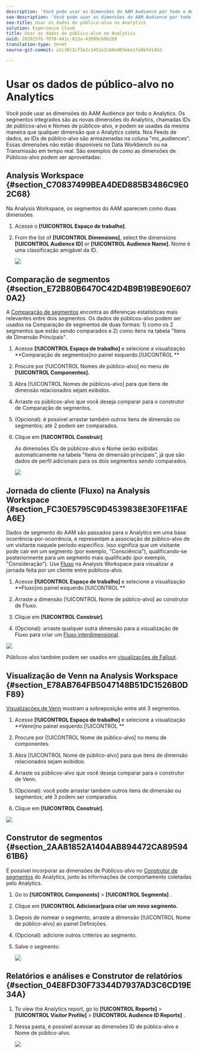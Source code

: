 ```yaml
---
description: 'Você pode usar as dimensões do AAM Audience por todo o Analytics. Os segmentos integrados são as novas dimensões do Analytics, chamadas IDs de públicos-alvo e Nomes de públicos-alvo, e podem se usadas da mesma maneira que qualquer dimensão que o Analytics coleta. Nos Feeds de dados, as IDs de público-alvo são armazenadas na coluna "mc_audiences". Essas dimensões não estão disponíveis no Data Workbench ou na Transmissão em tempo real. São exemplos de como as dimensões de Públicos-alvo podem ser aproveitadas '
seo-description: 'Você pode usar as dimensões do AAM Audience por todo o Analytics. Os segmentos integrados são as novas dimensões do Analytics, chamadas IDs de públicos-alvo e Nomes de públicos-alvo, e podem se usadas da mesma maneira que qualquer dimensão que o Analytics coleta. Nos Feeds de dados, as IDs de público-alvo são armazenadas na coluna "mc_audiences". Essas dimensões não estão disponíveis no Data Workbench ou na Transmissão em tempo real. São exemplos de como as dimensões de Públicos-alvo podem ser aproveitadas '
seo-title: Usar os dados de público-alvo no Analytics
solution: Experience Cloud
title: Usar os dados de público-alvo no Analytics
uuid: 203925fb-f070-441c-813a-43099cb9b2b9
translation-type: tm+mt
source-git-commit: a2c38c2cf3a2c1451e2c60e003ebe1fa9bfd145d

---
```



# Usar os dados de público-alvo no Analytics

Você pode usar as dimensões do AAM Audience por todo o Analytics. Os segmentos integrados são as novas dimensões do Analytics, chamadas IDs de públicos-alvo e Nomes de públicos-alvo, e podem se usadas da mesma maneira que qualquer dimensão que o Analytics coleta. Nos Feeds de dados, as IDs de público-alvo são armazenadas na coluna "mc_audiences". Essas dimensões não estão disponíveis no Data Workbench ou na Transmissão em tempo real. São exemplos de como as dimensões de Públicos-alvo podem ser aproveitadas:

## Analysis Workspace {#section_C70837499BEA4DED885B3486C9E02C68}

Na Analysis Workspace, os segmentos do AAM aparecem como duas dimensões.

1. Acesse o **[!UICONTROL Espaço de trabalho]**.
1. From the list of **[!UICONTROL Dimensions]**, select the dimensions **[!UICONTROL Audience ID]** or **[!UICONTROL Audience Name]**. Nome é uma classificação amigável da ID.

   ![](assets/aw-mcaudiences.png)

## Comparação de segmentos {#section_E72B80B6470C42D4B9B19BE90E6070A2}

A [Comparação de segmentos](https://marketing.adobe.com/resources/help/en_US/analytics/analysis-workspace/segment-comparison.html) encontra as diferenças estatísticas mais relevantes entre dois segmentos. Os dados de públicos-alvo podem ser usados na Comparação de segmentos de duas formas: 1) como os 2 segmentos que estão sendo comparados e 2) como itens na tabela "Itens de Dimensão Principais".

1. Acesse **[!UICONTROL Espaço de trabalho]** e selecione a visualização **Comparação de segmentos]no painel esquerdo.[!UICONTROL **

1. Procure por [!UICONTROL Nomes de público-alvo] no menu de **[!UICONTROL Componentes].**

1. Abra [!UICONTROL Nomes de públicos-alvo] para que itens de dimensão relacionados sejam exibidos.
1. Arraste os públicos-alvo que você deseja comparar para o construtor de Comparação de segmentos.
1. (Opcional): é possível arrastar também outros itens de dimensão ou segmentos; até 2 podem ser comparados.
1. Clique em **[!UICONTROL Construir]**.

   As dimensões IDs de públicos-alvo e Nome serão exibidas automaticamente na tabela "Itens de dimensão principais", já que são dados de perfil adicionais para os dois segmentos sendo comparados.

   ![](assets/aud-segcompare.png)

## Jornada do cliente (Fluxo) na Analysis Workspace {#section_FC30E5795C9D4539838E30FE11FAEA6E}

Dados de segmento do AAM são passados para o Analytics em uma base ocorrência-por-ocorrência, e representam a associação de público-alvo de um visitante naquele período específico. Isso significa que um visitante pode cair em um segmento (por exemplo, "Consciência"), qualificando-se posteriormente para um segmento mais qualificado (por exemplo, "Consideração"). Use [Fluxo](https://marketing.adobe.com/resources/help/en_US/analytics/analysis-workspace/flow.html) na Analysis Workspace para visualizar a jornada feita por um cliente entre públicos-alvo.

1. Acesse **[!UICONTROL Espaço de trabalho]** e selecione a visualização **Fluxo]no painel esquerdo.[!UICONTROL **

1. Arraste a dimensão [!UICONTROL Nome de público-alvo] ao construtor de Fluxo.
1. Clique em **[!UICONTROL Construir]**.
1. (Opcional): arraste qualquer outra dimensão para a visualização de Fluxo para criar um [Fluxo interdimensional](https://marketing.adobe.com/resources/help/en_US/analytics/analysis-workspace/multi-dimensional-flow.html).

![](assets/flow-aamaudiences.png)

Públicos-alvo também podem ser usados em [visualizações de Fallout](https://marketing.adobe.com/resources/help/en_US/analytics/analysis-workspace/fallout_flow.html).

## Visualização de Venn na Analysis Workspace {#section_E78AB764FB5047148B51DC1526B0DF89}

[Visualizações de Venn](https://marketing.adobe.com/resources/help/en_US/analytics/analysis-workspace/venn.html) mostram a sobreposição entre até 3 segmentos.

1. Acesse **[!UICONTROL Espaço de trabalho]** e selecione a visualização **Venn]no painel esquerdo.[!UICONTROL **

1. Procure por [!UICONTROL Nome de público-alvo] no menu de componentes.
1. Abra [!UICONTROL Nome de público-alvo] para que itens de dimensão relacionados sejam exibidos.
1. Arraste os públicos-alvo que você deseja comparar para o construtor de Venn.
1. (Opcional): você pode arrastar também outros itens de dimensão ou segmentos; até 3 podem ser comparados.
1. Clique em **[!UICONTROL Construir]**.

![](assets/venn-viz.png)

## Construtor de segmentos {#section_2AA81852A1404AB894472CA8959461B6}

É possível incorporar as dimensões de Públicos-alvo no [Construtor de segmentos](https://marketing.adobe.com/resources/help/en_US/analytics/segment/seg_build.html) do Analytics, junto às informações de comportamento coletadas pelo Analytics.

1. Go to  **[!UICONTROL Components]** &gt; **[!UICONTROL Segments]** .
1. Clique em **[!UICONTROL Adicionar]para criar um novo segmento.**
1. Depois de nomear o segmento, arraste a dimensão [!UICONTROL Nome de público-alvo] ao painel Definições.
1. (Opcional): adicione outros critérios ao segmento.
1. Salve o segmento.

   ![](assets/aud-segbuilder.png)

## Relatórios e análises e Construtor de relatórios {#section_04E8FD30F73344D7937AD3C6CD19E34A}

1. To view the Analytics report, go to  **[!UICONTROL Reports]** &gt; **[!UICONTROL Visitor Profile]** &gt; **[!UICONTROL Audience ID Reports]** .
1. Nessa pasta, é possível acessar as dimensões ID de público-alvo e Nome de público-alvo.

   ![](assets/mc-audiences.png)

